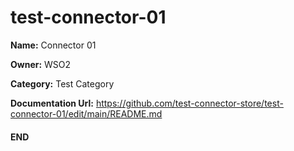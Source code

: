 # test-connector-01

**Name:** Connector 01

**Owner:** WSO2

**Category:** Test Category

**Documentation Url:** https://github.com/test-connector-store/test-connector-01/edit/main/README.md

#### END
